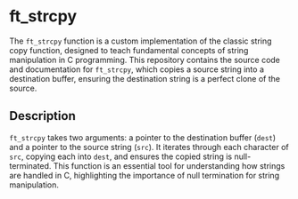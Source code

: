 # ft_strcpy

The `ft_strcpy` function is a custom implementation of the classic string copy function, designed to teach fundamental concepts of string manipulation in C programming. This repository contains the source code and documentation for `ft_strcpy`, which copies a source string into a destination buffer, ensuring the destination string is a perfect clone of the source.

## Description

`ft_strcpy` takes two arguments: a pointer to the destination buffer (`dest`) and a pointer to the source string (`src`). It iterates through each character of `src`, copying each into `dest`, and ensures the copied string is null-terminated. This function is an essential tool for understanding how strings are handled in C, highlighting the importance of null termination for string manipulation.
